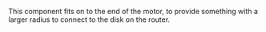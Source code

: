 This component fits on to the end of the motor, to provide something with a
larger radius to connect to the disk on the router.
